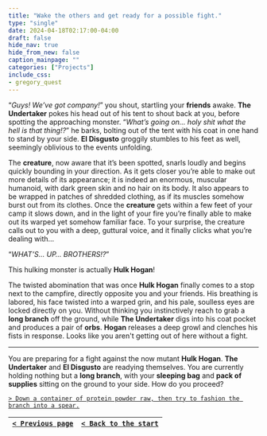 ```yaml
---
title: "Wake the others and get ready for a possible fight."
type: "single"
date: 2024-04-18T02:17:00-04:00
draft: false
hide_nav: true
hide_from_new: false
caption_mainpage: ""
categories: ["Projects"]
include_css:
- gregory_quest
---
```


“*Guys! We’ve got company!*” you shout, startling your **friends** awake. **The Undertaker** pokes his head out of his tent to shout back at you, before spotting the approaching monster. “*What’s going on… holy shit what the hell is that thing!?*” he barks, bolting out of the tent with his coat in one hand to stand by your side. **El Disgusto** groggily stumbles to his feet as well, seemingly oblivious to the events unfolding.

The **creature**, now aware that it’s been spotted, snarls loudly and begins quickly bounding in your direction. As it gets closer you’re able to make out more details of its appearance; it is indeed an enormous, muscular humanoid, with dark green skin and no hair on its body. It also appears to be wrapped in patches of shredded clothing, as if its muscles somehow burst out from its clothes. Once the **creature** gets within a few feet of your camp it slows down, and in the light of your fire you’re finally able to make out its warped yet somehow familiar face. To your surprise, the creature calls out to you with a deep, guttural voice, and it finally clicks what you’re dealing with…

“*WHAT’S… UP… BROTHERS!?*”

This hulking monster is actually **Hulk Hogan**!

The twisted abomination that was once **Hulk Hogan** finally comes to a stop next to the campfire, directly opposite you and your friends. His breathing is labored, his face twisted into a warped grin, and his pale, soulless eyes are locked directly on you. Without thinking you instinctively reach to grab a **long branch** off the ground, while **The Undertaker** digs into his coat pocket and produces a pair of **orbs**. **Hogan** releases a deep growl and clenches his fists in response. Looks like you aren't getting out of here without a fight.

---

You are preparing for a fight against the now mutant **Hulk Hogan**. **The Undertaker** and **El Disgusto** are readying themselves. You are currently holding nothing but a **long branch**, with your **sleeping bag** and **pack of supplies** sitting on the ground to your side. How do you proceed? 

[``> Down a container of protein powder raw, then try to fashion the branch into a spear.``](../103)

|[``< Previous page``](../101)|[``< Back to the start``](../)|
|---|---|